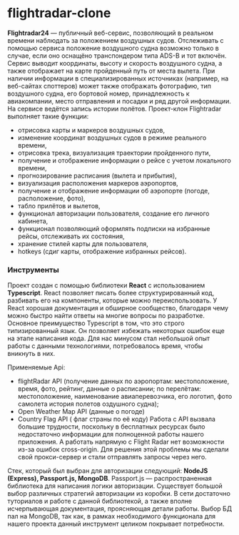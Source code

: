 # flightradar-clone

**Flightradar24** — публичный веб-сервис, позволяющий в реальном времени наблюдать за положением воздушных судов. Отслеживать с помощью сервиса положение воздушного судна возможно только в случае, если оно оснащёно транспондером типа ADS-B и тот включён. Сервис выводит координаты, высоту и скорость воздушного судна, а также отображает на карте пройденный путь от места вылета. При наличии информации в специализированных источниках (например, на веб-сайтах споттеров) может также отображать фотографию, тип воздушного судна, его бортовой номер, принадлежность к авиакомпании, место отправления и посадки и ряд другой информации. На сервисе ведётся запись истории полётов.
Проект-клон Flightradar выполняет такие функции:
 - отрисовка карты и маркеров воздушных судов,
 - изменение координат воздушных судов в режиме реального времени, 
 - отрисовка трека, визуализация траектории пройденного пути, 
 - получение и отображение информации о рейсе с учетом локального времени, 
 - прогнозирование расписания (вылета и прибытия), 
 - визуализация расположения маркеров аэропортов,
 - получение и отображение информации об аэропорте (погоде, расположение, фото), 
 - табло прилётов и вылетов,
 - функционал авторизации пользователя, создание его личного кабинета,
 - функционал позволяющий оформлять подписки на избранные рейсы, отслеживать их состояния, 
 - хранение стилей карты для пользователя,
 - hotkeys (сдиг карты, отображение избранных рейсов).

### Инструменты
Проект создан с помощью библиотеки **React** с использованием **Typescript**. React позволяет писать более структурированный код, разбивать его на компоненты, которые можно переиспользовать. У React хорошая документация и обширное сообщество, благодаря чему можно быстро найти ответы на многие вопросы по разработке. Основное преимущество Typescript в том, что это строго типизированный язык. Он позволяет избежать некоторых ошибок еще на этапе написания кода. Для нас минусом стал небольшой опыт работы с данными технологиями, потребовалось время, чтобы вникнуть в них.

Применяемые Api:
 - flightRadar API (получение данных по аэропортам: местоположение, время, фото, рейтинг, данные о расписании; 
 по перелётам: местоположение, наименование авиаперевозчика, его логотип, фото самолета история полетов оздушного судна);
 - Open Weather Map API (данные о погоде)
 - Country Flag API  ( флаг страны по её коду)
Работа с API вызвала большие трудности, поскольку в бесплатных ресурсах было недостаточно информации для полноценной работы нашего приложения. А работать напрямую с Flight Radar нет возможности из-за ошибок cross-origin. Для решения этой проблемы мы сделали свой прокси-сервер и стали отправлять запросы через него.

Стек, который был выбран для авторизации следующий: **NodeJS (Express), Passport.js, MongoDB**.
Passport.js — распространенная библиотека для написания логики авторизации. Существует большой выбор различных стратегий авторизации из коробки. В сети достаточно туториалов и работе с данной библиотекой, а также вполне исчерпывающая документация, проясняющая детали работы.
Выбор БД пал на MongoDB, так как, в рамках необходимого функционала для нашего проекта данный инструмент целиком покрывает потребности.

